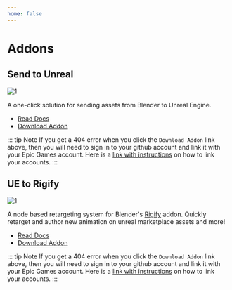 ```yaml
---
home: false
---
```

# Addons

## Send to Unreal

![1](./images/send2ue/1.gif)

A one-click solution for sending assets from Blender to Unreal Engine.

* [Read Docs](./send2ue)
* [Download Addon](https://github.com/EpicGamesExt/BlenderTools/releases?q=Send+to+Unreal&expanded=true)

::: tip Note
   If you get a 404 error when you click the `Download Addon` link above, then you will need to sign in to your github account and link it with your Epic Games account.
Here is a [link with instructions](https://www.unrealengine.com/en-US/ue4-on-github) on how to link your accounts.
:::


## UE to Rigify

![1](./images/ue2rigify/1.gif)

A node based retargeting system for Blender's
[Rigify](https://docs.blender.org/manual/en/latest/addons/rigging/rigify/index.html) addon. Quickly retarget and author
new animation on unreal marketplace assets and more!

* [Read Docs](./ue2rigify)
* [Download Addon](https://github.com/EpicGamesExt/BlenderTools/releases?q=UE+to+Rigify&expanded=true)


::: tip Note
   If you get a 404 error when you click the `Download Addon` link above, then you will need to sign in to your github account and link it with your Epic Games account.
Here is a [link with instructions](https://www.unrealengine.com/en-US/ue4-on-github) on how to link your accounts.
:::
